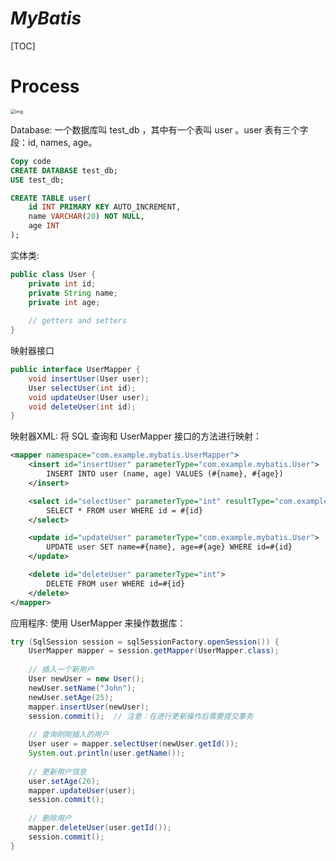 # $MyBatis$

[TOC]

# Process

<img src="./assets/v2-11c9b17f5f79909cf4cbae580ba63493_r.jpg" alt="img" style="zoom:50%;" />

Database: 一个数据库叫 test_db ，其中有一个表叫 user 。user 表有三个字段：id, names, age。

```sql
Copy code
CREATE DATABASE test_db;
USE test_db;

CREATE TABLE user(
    id INT PRIMARY KEY AUTO_INCREMENT,
    name VARCHAR(20) NOT NULL,
    age INT
);
```

实体类: 

```java
public class User {
    private int id;
    private String name;
    private int age;
    
    // getters and setters
}
```

映射器接口

```java
public interface UserMapper {
    void insertUser(User user);
    User selectUser(int id);
    void updateUser(User user);
    void deleteUser(int id);
}
```

映射器XML: 将 SQL 查询和 UserMapper 接口的方法进行映射：

```xml
<mapper namespace="com.example.mybatis.UserMapper">
    <insert id="insertUser" parameterType="com.example.mybatis.User">
        INSERT INTO user (name, age) VALUES (#{name}, #{age})
    </insert>

    <select id="selectUser" parameterType="int" resultType="com.example.mybatis.User">
        SELECT * FROM user WHERE id = #{id}
    </select>

    <update id="updateUser" parameterType="com.example.mybatis.User">
        UPDATE user SET name=#{name}, age=#{age} WHERE id=#{id}
    </update>

    <delete id="deleteUser" parameterType="int">
        DELETE FROM user WHERE id=#{id}
    </delete>
</mapper>
```
应用程序: 使用 UserMapper 来操作数据库：

```java
try (SqlSession session = sqlSessionFactory.openSession()) {
    UserMapper mapper = session.getMapper(UserMapper.class);
    
    // 插入一个新用户
    User newUser = new User();
    newUser.setName("John");
    newUser.setAge(25);
    mapper.insertUser(newUser);
    session.commit();  // 注意：在进行更新操作后需要提交事务
    
    // 查询刚刚插入的用户
    User user = mapper.selectUser(newUser.getId());
    System.out.println(user.getName());
    
    // 更新用户信息
    user.setAge(26);
    mapper.updateUser(user);
    session.commit();
    
    // 删除用户
    mapper.deleteUser(user.getId());
    session.commit();
}
```